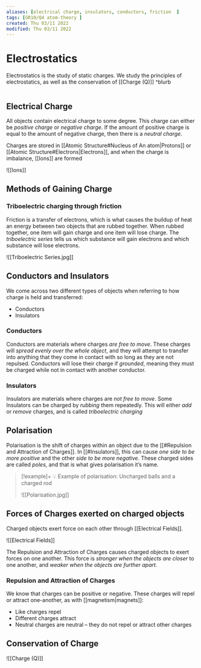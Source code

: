 ```yaml
---
aliases: [electrical charge, insulators, conductors, friction  ]
tags: [GR10/Q4 atom-theory ]
created: Thu 03/11 2022
modified: Thu 03/11 2022
---
```

# Electrostatics
Electrostatics is the study of static charges. We study the principles of electrostatics, as well as the conservation of [[Charge (Q)]] ^blurb

```toc
```

## Electrical Charge
All objects contain electrical charge to some degree. This charge can either be *positive charge* or *negative charge*. If the amount of positive charge is equal to the amount of negative charge, then there is a *neutral charge*. 

Charges are stored in [[Atomic Structure#Nucleus of An atom|Protons]] or [[Atomic Structure#Electrons|Electrons]], and when the charge is imbalance, [[Ions]] are formed

![[Ions]]

## Methods of Gaining Charge
### Triboelectric charging through friction
Friction is a transfer of electrons, which is what causes the buildup of heat an energy between two objects that are rubbed together. When rubbed together, one item will gain charge and one item will lose charge. The *triboelectric series* tells us which substance will gain electrons and which substance will lose electrons. 

![[Triboelectric Series.jpg]]

## Conductors and Insulators
We come across two different types of objects when referring to how charge is held and transferred:
- Conductors
- Insulators

### Conductors
Conductors are materials where charges *are free to move*. These charges will *spread evenly over the whole object*, and they will attempt to transfer into anything that they come in contact with so long as they are not repulsed. Conductors will lose their charge if *grounded*, meaning they must be charged while not in contact with another conductor. 

### Insulators
Insulators are materials where charges are *not free to move*. Some Insulators can be charged by *rubbing* them repeatedly. This will either *add* or *remove* charges, and is called *triboelectric charging*


## Polarisation
Polarisation is the shift of charges within an object due to the [[#Repulsion and Attraction of Charges]]. In [[#Insulators]], this can cause *one side to be more positive* and the other *side to be more negative*. These charged sides are called *poles*, and that is what gives polarisation it’s name. 

> [!example]+ 💡 Example of polarisation: Uncharged balls and a charged rod
> 
> ![[Polarisation.jpg]]


## Forces of Charges exerted on charged objects
Charged objects exert force on each other through [[Electrical Fields]].

![[Electrical Fields]]

The Repulsion and Attraction of Charges causes charged objects to exert forces on one another. This force is *stronger when the objects are closer* to one another, and *weaker when the objects are further apart*. 

### Repulsion and Attraction of Charges
We know that charges can be positive or negative. These charges will repel or attract one-another, as with [[magnetism|magnets]]:
- Like charges repel
- Different charges attract
- Neutral charges are neutral – they do not repel or attract other charges

## Conservation of Charge
![[Charge (Q)]]